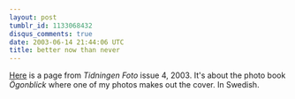 ```yaml
---
layout: post
tumblr_id: 1133068432
disqus_comments: true
date: 2003-06-14 21:44:06 UTC
title: better now than never
---
```


<a href="http://rasmusandersson.se/rp13/stuff/foto_4-2003.jpg" target="_blank">Here</a> is a page from <i>Tidningen Foto</i> issue 4, 2003. It's about the photo book <i>Ögonblick</i> where one of my photos makes out the cover. In Swedish.
